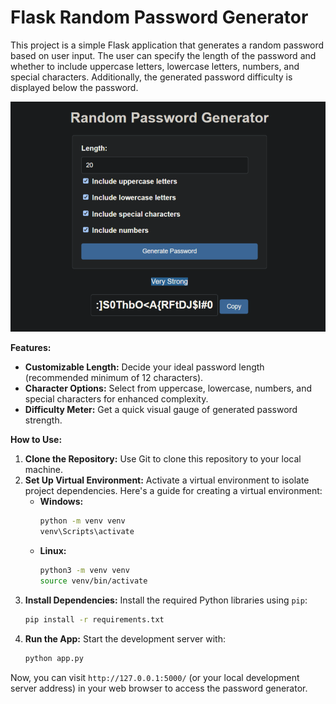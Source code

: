 # Flask Random Password Generator

This project is a simple Flask application that generates a random password based on user input. The user can specify
the length of the password and whether to include uppercase letters, lowercase letters, numbers, and special characters.
Additionally, the generated password difficulty is displayed below the password.

![Password_Generator](./photos/password_generator.png)

**Features:**

- **Customizable Length:**   Decide your ideal password length (recommended minimum of 12 characters).
- **Character Options:**   Select from uppercase, lowercase, numbers, and special characters for enhanced complexity.
- **Difficulty Meter:**    Get a quick visual gauge of generated password strength.

**How to Use:**

1. **Clone the Repository:**  Use Git to clone this repository to your local machine.
2. **Set Up Virtual Environment:**  Activate a virtual environment to isolate project dependencies. Here's a guide for
   creating a virtual environment:
    - **Windows:**
      ```bash
      python -m venv venv
      venv\Scripts\activate
      ```
    - **Linux:**
      ```bash
      python3 -m venv venv
      source venv/bin/activate
      ```
3. **Install Dependencies:**  Install the required Python libraries using `pip`:
   ```bash
   pip install -r requirements.txt
   ```
4. **Run the App:**  Start the development server with:
   ```bash
   python app.py
   ```

Now, you can visit `http://127.0.0.1:5000/` (or your local development server address) in your web browser to access the
password generator.
